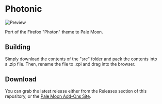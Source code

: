# Photonic
![Preview](https://i.imgur.com/zrOkU6y.png)

Port of the Firefox "Photon" theme to Pale Moon. 

## Building
Simply download the contents of the "src" folder  and pack the contents into a .zip file. Then, rename the file to .xpi and drag into the browser.

## Download
You can grab the latest release either from the Releases section of this repository, or the [Pale Moon Add-Ons Site](https://addons.palemoon.org/addon/photonic/).
